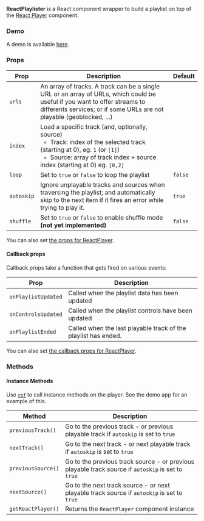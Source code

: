 **ReactPlaylister** is a React component wrapper to build a playlist on top of the [React Player](https://github.com/cookpete/react-player) component.

### Demo

A demo is available [here](http://spiff-radio.org/react-playlister).

### Props

Prop | Description | Default
---- | ----------- | -------
`urls` | An array of tracks. A track can be a single URL or an array of URLs, which could be useful if you want to offer streams to differents services; or if some URLs are not playable (geoblocked, ...)
`index` | Load a specific track (and, optionally, source)<br/>&nbsp; ◦ &nbsp;Track: index of the selected track (starting at 0), eg. `1` (or `[1]`)<br/>&nbsp; ◦ &nbsp;Source: array of track index + source index (starting at 0) eg. `[0,2]`
`loop` | Set to `true` or `false` to loop the playlist | `false`
`autoskip` | Ignore unplayable tracks and sources when traversing the playlist; and automatically skip to the next item if it fires an error while trying to play it. | `true`
`shuffle` | Set to `true` or `false` to enable shuffle mode **(not yet implemented)** | `false`

You can also set [the props for ReactPlayer](https://github.com/cookpete/react-player/blob/master/README.md#props).

#### Callback props

Callback props take a function that gets fired on various events:

Prop | Description
---- | -----------
`onPlaylistUpdated` | Called when the playlist data has been updated
`onControlsUpdated` | Called when the playlist controls have been updated
`onPlaylistEnded` | Called when the last playable track of the playlist has ended.

You can also set [the callback props for ReactPlayer](https://github.com/cookpete/react-player/blob/master/README.md#callback-props).

### Methods

#### Instance Methods
Use [`ref`](https://facebook.github.io/react/docs/refs-and-the-dom.html) to call instance methods on the player. See the demo app for an example of this.

Method | Description
------ | -----------
`previousTrack()` | Go to the previous track - or previous playable track if `autoskip` is set to `true`
`nextTrack()` | Go to the next track - or next playable track if `autoskip` is set to `true`
`previousSource()` | Go to the previous track source - or previous playable track source if `autoskip` is set to `true`
`nextSource()` | Go to the next track source - or next playable track source if `autoskip` is set to `true`
`getReactPlayer()` | Returns the `ReactPlayer` component instance
